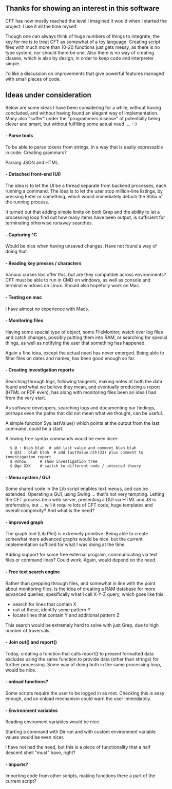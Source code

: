## Thanks for showing an interest in this software

CFT has now mostly reached the level I imagined it would when I started the project. I use it all the time myself.

Though one can always think of huge numbers of things to integrate, the key for me is to treat CFT as somewhat of
a toy language. Creating script files with much more than 10-20 functions just gets messy, as there is no
type system, nor should there be one. Also there is no way of creating classes, which is also by design, in order
to keep code and interpreter simple.

I'd like a discussion on improvements that give powerful features managed with small pieces of code.

## Ideas under consideration

Below are some ideas I have been considering for a while, without having concluded, and without having found an elegant
way of implementation. Many also "suffer" under the "programmers disease" of potentially being clever and smart, but without 
fulfilling some actual need .... :-)


#### - Parse tools

To be able to parse tokens from strings, in a way that is easily expressable in code. Creating grammars?

Parsing JSON and HTML.

#### - Detached front-end (UI)

The idea is to let the UI be a thread separate from backend processes, each running a command. The idea is to let the user 
stop million-line listings, by pressing Enter or something, which would immediately detach the Stdio of the
running process.

It turned out that adding simple limits on both Grep and the ability to let a processing loop find out how many items
have been output, is sufficient for terminating otherwise runaway searches.

#### - Capturing ^C

Would be nice when having unsaved changes. Have not found a way of doing that.

#### - Reading key presses / characters

Various curses libs offer this, but are they compatible across environments? CFT must be able to run in CMD on windows, as
well as console and terminal windows on Linux. Should also hopefully work on Mac.

#### - Testing on mac

I have almost no experience with Macs.

#### - Monitoring files

Having some special type of object, some FileMonitor, watch over log files and catch changes, possibly putting them into 
RAM, or searching for special things, as well as notifying the user that something has happened.

Again a fine idea, except the actual need has never emerged. Being able to filter files on dates and names, has been 
good enough so far.

#### - Creating investigation reports

Searching through logs, following tangents, making notes of both the data found and what we believe they mean, 
and eventually producing a report (HTML or PDF even), has along with monitoring files been an idea I had
from the very start. 

As software developers, searching logs and documenting our findings, perhaps even the paths that did not mean
what we thought, can be useful.

A simple function Sys.lastValue() which points at the output from the last command, could be a start.

Allowing free syntax commands would be even nicer:
```
  $ @ : blah blah  # add last value and comment blah blah
  $ @33 : blah blah  # add lastValue.nth(33) plus comment to investigation report
  $ @show      # show investigation tree
  $ @go XXX    # switch to different node / untested theory
```


#### - Menu system / GUI

Some shared code in the Lib script enables text menus, and can be extended. Operating a GUI, using Swing ... that's not
very tempting. Letting the CFT process be a web server, presenting a GUI via HTML and JS is preferrable,
but ... will it require lots of CFT code, huge templates and overall complexity? And what is the need?

#### - Improved graph

The graph tool (Lib.Plot) is extremely primitive. Being able to create somewhat more advanced graphs would be nice, but
the current implementation sufficed for what I was doing at the time. 

Adding support for some free external program, communicating via text files or command lines? Could work. Again, 
would depend on the need.

#### - Free text search engine

Rather than grepping through files, and somewhat in line with the point about monitoring files, is the idea of
creating a RAM database for more advanced queries, spesifically what I call X-Y-Z query, which goes like this:

- search for lines that contain X
- out of these, identify some pattern Y
- locate lines that contain Y and additional pattern Z

This search would be extremely hard to solve with just Grep, due to high number of traversals.

#### - Join out() and report()

Today, creating a function that calls report() to present formatted data excludes using the same function to
provide data (other than strings) for further processing. Some way of doing both in the same processing 
loop, would be nice.

#### - onload functions?

Some scripts require the user to be logged in as root. Checking this is easy enough, and an onload
mechanism could warn the user immediately.

#### - Environment variables

Reading enviroment variables would be nice.

Starting a command with Dir.run and with custom environment variable values would be even nicer.

I have not had the need, but this is a piece of functionality that a half descent shell "must" have, right?


#### - Imports?

Importing code from other scripts, making functions there a part of the current script? 
